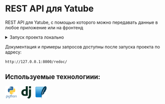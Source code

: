 # **REST API для Yatube**
REST API для Yatube, с помощью которого можно передавать данные в любое приложение или на фронтенд

<details>
   <summary>Запуск проекта локально</summary> 
 
Клонировать репозиторий и перейти в него в командной строке:
 ```
 git clone git@github.com:kkhitalenko/Yatube_API.git
 ```
 ```
 cd Yatube_API/
 ```
Cоздать и активировать виртуальное окружение:

```
python -m venv env
```

* Если у вас Linux/macOS

    ```
    source env/bin/activate
    ```

* Если у вас windows

    ```
    source env/scripts/activate
    ```

```
python -m pip install --upgrade pip
```
Установить зависимости из файла requirements.txt:

```
pip install -r requirements.txt
```

Выполнить миграции:
```
cd yatube_api/
```
```
python manage.py migrate
```
Запустить проект:

```
python manage.py runserver
```
</details>

Документация  и примеры запросов доступны после запуска проекта по адресу:
```
http://127.0.0.1:8000/redoc/
```

## Используемые технологиии:

<div>
  <img src="https://github.com/devicons/devicon/blob/master/icons/python/python-original-wordmark.svg" title="Python" alt="Python" width="40" height="40"/>&nbsp;
  <img src="https://github.com/devicons/devicon/blob/master/icons/django/django-plain.svg" title="Django" alt="Django" width="40" height="40"/>&nbsp;
  <img src="https://github.com/devicons/devicon/blob/master/icons/sqlite/sqlite-original.svg" title="SQLite" alt="SQLite" width="40" height="40"/>&nbsp;
</div>